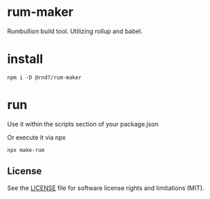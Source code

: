 # rum-maker
Rumbullion build tool. Utilizing rollup and babel.

# install
```
npm i -D @rnd7/rum-maker
```

# run
Use it within the scripts section of your package.json

Or execute it via npx

```
npx make-rum
```


## License
See the [LICENSE](https://github.com/rnd7/rum-storage/tree/master/LICENSE.md) file for software license rights and limitations (MIT).
